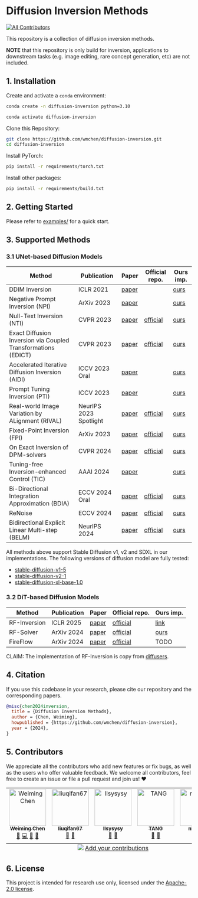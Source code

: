 # Diffusion Inversion Methods
<!-- ALL-CONTRIBUTORS-BADGE:START - Do not remove or modify this section -->
[![All Contributors](https://img.shields.io/badge/all_contributors-5-orange.svg?style=flat-square)](#contributors-)
<!-- ALL-CONTRIBUTORS-BADGE:END -->

This repository is a collection of diffusion inversion methods.

**NOTE** that this repository is only build for inversion, applications to downstream tasks (e.g. image editing, rare concept generation, etc) are not included.


## 1. Installation

Create and activate a `conda` environment:

```bash
conda create -n diffusion-inversion python=3.10

conda activate diffusion-inversion
```

Clone this Repository:

```bash
git clone https://github.com/wmchen/diffusion-inversion.git
cd diffusion-inversion
```

Install PyTorch:

```bash
pip install -r requirements/torch.txt
```

Install other packages:

```bash
pip install -r requirements/build.txt
```


## 2. Getting Started

Please refer to [examples/](./examples) for a quick start.


## 3. Supported Methods

### 3.1 UNet-based Diffusion Models

| Method | Publication | Paper | Official repo. | Ours imp. |
| ------ | ----------- | ----- | -------------- | --------- |
| DDIM Inversion | ICLR 2021 | [paper](https://arxiv.org/abs/2010.02502) |  | [ours](./inversions/unet_based/ddim) |
| Negative Prompt Inversion (NPI) | ArXiv 2023 | [paper](http://arxiv.org/abs/2305.16807) |  | [ours](./inversions/unet_based/npi) |
| Null-Text Inversion (NTI) | CVPR 2023 | [paper](https://openaccess.thecvf.com/content/CVPR2023/html/Mokady_NULL-Text_Inversion_for_Editing_Real_Images_Using_Guided_Diffusion_Models_CVPR_2023_paper.html) | [official](https://github.com/google/prompt-to-prompt) | [ours](./inversions/unet_based/nti) |
| Exact Diffusion Inversion via Coupled Transformations (EDICT) | CVPR 2023 | [paper](https://openaccess.thecvf.com/content/CVPR2023/html/Wallace_EDICT_Exact_Diffusion_Inversion_via_Coupled_Transformations_CVPR_2023_paper.html) | [official](https://github.com/salesforce/EDICT) | [ours](./inversions/unet_based/edict) |
| Accelerated Iterative Diffusion Inversion (AIDI) | ICCV 2023 Oral | [paper](https://openaccess.thecvf.com/content/ICCV2023/html/Pan_Effective_Real_Image_Editing_with_Accelerated_Iterative_Diffusion_Inversion_ICCV_2023_paper.html) |  | [ours](./inversions/unet_based/aidi) |
| Prompt Tuning Inversion (PTI) | ICCV 2023 | [paper](https://openaccess.thecvf.com/content/ICCV2023/html/Dong_Prompt_Tuning_Inversion_for_Text-driven_Image_Editing_Using_Diffusion_Models_ICCV_2023_paper.html) |  | [ours](./inversions/unet_based/pti) |
| Real-world Image Variation by ALignment (RIVAL) | NeurIPS 2023 Spotlight | [paper](https://proceedings.neurips.cc/paper_files/paper/2023/hash/61960fdfda4d4e95fa1c1f6e64bfe8bc-Abstract-Conference.html) | [official](https://github.com/dvlab-research/RIVAL) | [ours](./inversions/unet_based/rival) |
| Fixed-Point Inversion (FPI) | ArXiv 2023 | [paper](https://arxiv.org/abs/2312.12540v1) | [official](https://github.com/dvirsamuel/FPI) | [ours](./inversions/unet_based/fpi) |
| On Exact Inversion of DPM-solvers | CVPR 2024 | [paper](https://openaccess.thecvf.com/content/CVPR2024/html/Hong_On_Exact_Inversion_of_DPM-Solvers_CVPR_2024_paper.html) | [official](https://github.com/smhongok/inv-dpm) | [ours](./inversions/unet_based/inv_dpm) |
| Tuning-free Inversion-enhanced Control (TIC) | AAAI 2024 | [paper](https://ojs.aaai.org/index.php/AAAI/article/view/27931) |  | [ours](./inversions/unet_based/tic) |
| Bi-Directional Integration Approximation (BDIA) | ECCV 2024 Oral | [paper](https://arxiv.org/abs/2307.10829) | [official](https://github.com/guoqiang-zhang-x/BDIA) | [ours](./inversions/unet_based/bdia) |
| ReNoise | ECCV 2024 | [paper](https://arxiv.org/abs/2403.14602) | [official](https://github.com/garibida/ReNoise-Inversion) | [ours](./inversions/unet_based/renoise) |
| Bidirectional Explicit Linear Multi-step (BELM) | NeurlPS 2024 | [paper](https://arxiv.org/abs/2410.07273) | [official](https://github.com/zituitui/BELM) | [ours](./inversions/unet_based/belm) |

All methods above support Stable Diffusion v1, v2 and SDXL in our implementations. The following versions of diffusion model are fully tested:
- [stable-diffusion-v1-5](https://huggingface.co/stable-diffusion-v1-5/stable-diffusion-v1-5)
- [stable-diffusion-v2-1](https://huggingface.co/stabilityai/stable-diffusion-2-1)
- [stable-diffusion-xl-base-1.0](https://huggingface.co/stabilityai/stable-diffusion-xl-base-1.0)

### 3.2 DiT-based Diffusion Models

| Method | Publication | Paper | Official repo. | Ours imp. |
| ------ | ----------- | ----- | -------------- | --------- |
| RF-Inversion | ICLR 2025 | [paper](https://arxiv.org/abs/2410.10792) | [official](https://github.com/LituRout/RF-Inversion) | [link](./inversions/dit_based/rf_inversion) |
| RF-Solver | ArXiv 2024 | [paper](https://arxiv.org/abs/2411.04746) | [official](https://github.com/wangjiangshan0725/RF-Solver-Edit) | [ours](./inversions/dit_based/rf_solver) |
| FireFlow | ArXiv 2024 | [paper](https://arxiv.org/abs/2412.07517) | [official](https://github.com/HolmesShuan/FireFlow-Fast-Inversion-of-Rectified-Flow-for-Image-Semantic-Editing?tab=readme-ov-file) | TODO |

CLAIM: The implementation of RF-Inversion is copy from [diffusers](https://github.com/huggingface/diffusers/blob/main/examples/community/pipeline_flux_rf_inversion.py).

## 4. Citation

If you use this codebase in your research, please cite our repository and the corresponding papers.

```bibtex
@misc{chen2024inversion,
  title = {Diffusion Inversion Methods},
  author = {Chen, Weiming},
  howpublished = {https://github.com/wmchen/diffusion-inversion},
  year = {2024},
}
```

<!-- If you find LBI useful for your research and applications, please cite our paper: -->


## 5. Contributors

We appreciate all the contributors who add new features or fix bugs, as well as the users who offer valuable feedback. We welcome all contributors, feel free to create an issue or file a pull request and join us! ❤️

<!-- ALL-CONTRIBUTORS-LIST:START - Do not remove or modify this section -->
<!-- prettier-ignore-start -->
<!-- markdownlint-disable -->
<table>
  <tbody>
    <tr>
      <td align="center" valign="top" width="20%"><a href="https://weimingchen.net/"><img src="https://avatars.githubusercontent.com/u/33000375?v=4?s=100" width="100px;" alt="Weiming Chen"/><br /><sub><b>Weiming Chen</b></sub></a><br /><a href="#ideas-wmchen" title="Ideas, Planning, & Feedback">🤔</a> <a href="https://github.com/Weiming Chen/diffusion-inversion/commits?author=wmchen" title="Code">💻</a> <a href="#projectManagement-wmchen" title="Project Management">📆</a> <a href="#research-wmchen" title="Research">🔬</a></td>
      <td align="center" valign="top" width="20%"><a href="https://github.com/liuqifan67"><img src="https://avatars.githubusercontent.com/u/54019906?v=4?s=100" width="100px;" alt="liuqifan67"/><br /><sub><b>liuqifan67</b></sub></a><br /><a href="#ideas-liuqifan67" title="Ideas, Planning, & Feedback">🤔</a> <a href="#research-liuqifan67" title="Research">🔬</a></td>
      <td align="center" valign="top" width="20%"><a href="https://github.com/llsysysy"><img src="https://avatars.githubusercontent.com/u/100456149?v=4?s=100" width="100px;" alt="llsysysy"/><br /><sub><b>llsysysy</b></sub></a><br /><a href="#ideas-llsysysy" title="Ideas, Planning, & Feedback">🤔</a> <a href="#research-llsysysy" title="Research">🔬</a></td>
      <td align="center" valign="top" width="20%"><a href="https://yushuntang.github.io"><img src="https://avatars.githubusercontent.com/u/75136524?v=4?s=100" width="100px;" alt="TANG"/><br /><sub><b>TANG</b></sub></a><br /><a href="#ideas-yushuntang" title="Ideas, Planning, & Feedback">🤔</a> <a href="#research-yushuntang" title="Research">🔬</a></td>
      <td align="center" valign="top" width="20%"><a href="https://nkdailab.github.io/"><img src="https://avatars.githubusercontent.com/u/152594959?v=4?s=100" width="100px;" alt="nkdailab"/><br /><sub><b>nkdailab</b></sub></a><br /><a href="#financial-NKDAILab" title="Financial">💵</a></td>
    </tr>
  </tbody>
  <tfoot>
    <tr>
      <td align="center" size="13px" colspan="5">
        <img src="https://raw.githubusercontent.com/all-contributors/all-contributors-cli/1b8533af435da9854653492b1327a23a4dbd0a10/assets/logo-small.svg">
          <a href="https://all-contributors.js.org/docs/en/bot/usage">Add your contributions</a>
        </img>
      </td>
    </tr>
  </tfoot>
</table>

<!-- markdownlint-restore -->
<!-- prettier-ignore-end -->

<!-- ALL-CONTRIBUTORS-LIST:END -->


## 6. License

This project is intended for research use only, licensed under the [Apache-2.0 license](https://www.apache.org/licenses/LICENSE-2.0).